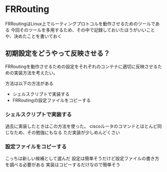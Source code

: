 # FRRouting

FRRoutingはLinux上でルーティングプロトコルを動作させるためのツールである
今回そのツールを多用するため、その中で記録しておいたほうがいいことや、決めたことを書いておく

## 初期設定をどうやって反映させる？

FRRoutingを動作させるための設定をそれぞれのコンテナに適切に反映させるための実装方法を考えたい。

方法は以下の方法がある

- シェルスクリプトで実装する
- FRRoutingの設定ファイルをコピーする

### シェルスクリプトで実装する

過去に実装したときはこの方法を使った。
ciscoルータのコマンドとほとんど同じなため、その勉強にもなる
ただ実装が少しめんどくさい

### 設定ファイルをコピーする

こっちは新しい候補として選んだ
設定は簡単そうだけど設定ファイルの書き方を調べる必要がある
実装はコピーするだけなので簡単そう
